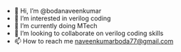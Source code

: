 - 👋 Hi, I’m @bodanaveenkumar
- 👀 I’m interested in verilog coding
- 🌱 I’m currently doing MTech 
- 💞️ I’m looking to collaborate on verilog coding skills
- 📫 How to reach me naveenkumarboda77@gmail.com

<!---
bodanaveenkumar/bodanaveenkumar is a ✨ special ✨ repository because its `README.md` (this file) appears on your GitHub profile.
You can click the Preview link to take a look at your changes.
--->
